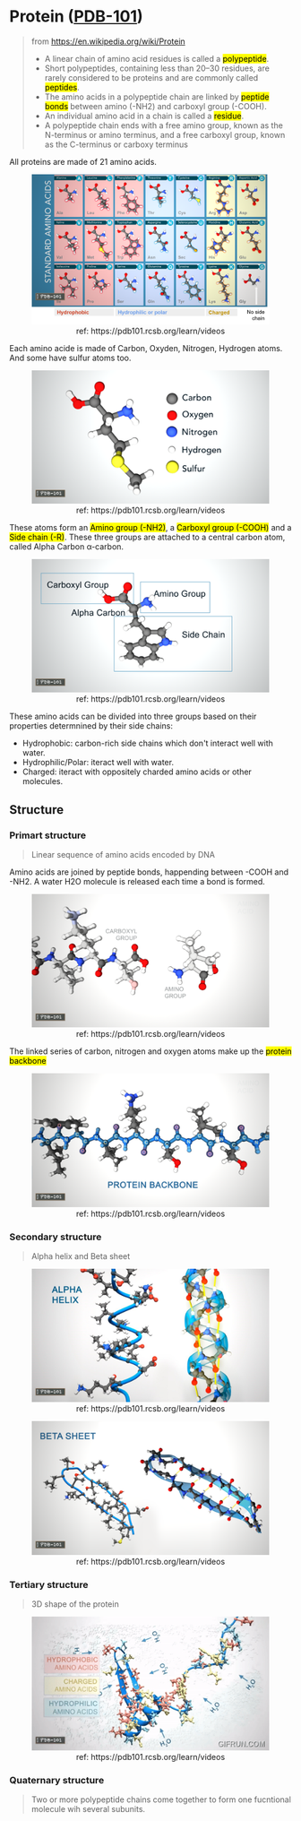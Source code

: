 # Protein ([PDB-101](https://pdb101.rcsb.org/learn/videos))

> from https://en.wikipedia.org/wiki/Protein
> - A linear chain of amino acid residues is called a <mark>polypeptide</mark>.
> -  Short polypeptides, containing less than 20–30 residues, are rarely considered to be proteins and are commonly called <mark>peptides</mark>.
> - The amino acids in a polypeptide chain are linked by <mark>peptide bonds</mark> between amino (-NH2) and carboxyl group (-COOH). 
> - An individual amino acid in a chain is called a <mark>residue</mark>.
> - A polypeptide chain ends with a free amino group, known as the N-terminus or amino terminus, and a free carboxyl group, known as the C-terminus or carboxy terminus


All proteins are made of 21 amino acids.
<center>
  <figure>
    <img src="./img/PROTEIN1.png" alt=" " >
    <figcaption>ref: https://pdb101.rcsb.org/learn/videos </figcaption>
  </figure>
</center>

Each amino acide is made of Carbon, Oxyden, Nitrogen, Hydrogen atoms. And some have sulfur atoms too.

<center>
  <figure>
    <img src="./img/protein2.png" alt=" " >
    <figcaption>ref: https://pdb101.rcsb.org/learn/videos </figcaption>
  </figure>
</center>
These atoms form an <mark>Amino group (-NH2)</mark>, a <mark>Carboxyl group (-COOH)</mark> and a <mark>Side chain (-R)</mark>. These three groups are attached to a central carbon atom, called Alpha Carbon α-carbon.
<center>
  <figure>
    <img src="./img/protein3.png" alt=" " >
    <figcaption>ref: https://pdb101.rcsb.org/learn/videos </figcaption>
  </figure>
</center>

These amino acids can be divided into three groups based on their properties determnined by their side chains:
- Hydrophobic: carbon-rich side chains which don't interact well with water.
- Hydrophilic/Polar: iteract well with water.
- Charged: iteract with oppositely charded amino acids or other molecules.

## Structure

### Primart structure
> Linear sequence of amino acids encoded by DNA

Amino acids are joined by peptide bonds, happending between -COOH and -NH2. A water H2O molecule is released each time a bond is formed.
<center>
  <figure>
    <img src="./img/protein4.png" alt=" " >
    <figcaption>ref: https://pdb101.rcsb.org/learn/videos </figcaption>
  </figure>
</center>

The linked series of carbon, nitrogen and oxygen atoms make up the <mark>protein backbone</mark>

<center>
  <figure>
    <img src="./img/protein5.png" alt=" " >
    <figcaption>ref: https://pdb101.rcsb.org/learn/videos </figcaption>
  </figure>
</center>

### Secondary structure
> Alpha helix and Beta sheet

<center>
  <figure>
    <img src="./img/protein6.jpg" alt=" " >
    <figcaption>ref: https://pdb101.rcsb.org/learn/videos </figcaption>
  </figure>
</center>

<center>
  <figure>
    <img src="./img/protein7.png" alt=" " >
    <figcaption>ref: https://pdb101.rcsb.org/learn/videos </figcaption>
  </figure>
</center>

### Tertiary structure
> 3D shape of the protein

<center>
  <figure>
    <img src="./img/What_is_a_Protein_from_PDB101.gif" alt=" " >
    <figcaption>ref: https://pdb101.rcsb.org/learn/videos </figcaption>
  </figure>
</center>

### Quaternary structure
> Two or more polypeptide chains come together to form one fucntional molecule wih several subunits.
